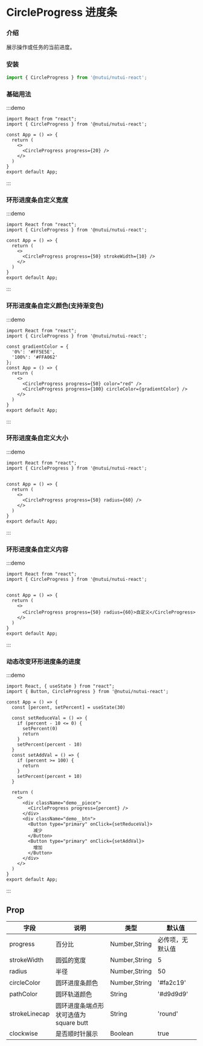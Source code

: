 # CircleProgress 进度条

### 介绍

展示操作或任务的当前进度。

### 安装

``` ts
import { CircleProgress } from '@nutui/nutui-react';
```

### 基础用法

:::demo
```tsx
import React from "react";
import { CircleProgress } from '@nutui/nutui-react';

const App = () => {
  return (
    <>
      <CircleProgress progress={20} />
    </>
  )
}
export default App;
```
:::

### 环形进度条自定义宽度

:::demo
```tsx
import React from "react";
import { CircleProgress } from '@nutui/nutui-react';

const App = () => {
  return (
    <>
      <CircleProgress progress={50} strokeWidth={10} />
    </>
  )
}
export default App;
```
:::

### 环形进度条自定义颜色(支持渐变色)
:::demo
```tsx
import React from "react";
import { CircleProgress } from '@nutui/nutui-react';

const gradientColor = {
  '0%': '#FF5E5E',
  '100%': '#FFA062'
};
const App = () => {
  return (
    <>
      <CircleProgress progress={50} color="red" />
      <CircleProgress progress={100} circleColor={gradientColor} />
    </>
  )
}
export default App;
```
:::

### 环形进度条自定义大小
:::demo
```tsx
import React from "react";
import { CircleProgress } from '@nutui/nutui-react';


const App = () => {
  return (
    <>
      <CircleProgress progress={50} radius={60} />
    </>
  )
}
export default App;
```
:::

### 环形进度条自定义内容
:::demo
```tsx
import React from "react";
import { CircleProgress } from '@nutui/nutui-react';


const App = () => {
  return (
    <>
      <CircleProgress progress={50} radius={60}>自定义</CircleProgress>
    </>
  )
}
export default App;
```
:::

### 动态改变环形进度条的进度
:::demo
```tsx
import React, { useState } from "react";
import { Button, CircleProgress } from '@nutui/nutui-react';

const App = () => {
  const [percent, setPercent] = useState(30)
  
  const setReduceVal = () => {
    if (percent - 10 <= 0) {
      setPercent(0)
      return
    }
    setPercent(percent - 10)
  }
  const setAddVal = () => {
    if (percent >= 100) {
      return
    }
    setPercent(percent + 10)
  }

  return (
    <>
      <div className="demo__piece">
        <CircleProgress progress={percent} />
      </div>
      <div className="demo__btn">
        <Button type="primary" onClick={setReduceVal}>
          减少
        </Button>
        <Button type="primary" onClick={setAddVal}>
          增加
        </Button>
      </div>
    </>
  )
}
export default App;
```
:::


## Prop

| 字段 | 说明 | 类型 | 默认值
|----- | ----- | ----- | -----
| progress | 百分比 | Number,String | 必传项，无默认值
| strokeWidth | 圆弧的宽度 | Number,String | 5
| radius | 半径 | Number,String | 50
| circleColor | 圆环进度条颜色 | Number,String | '#fa2c19'
| pathColor | 圆环轨道颜色| String | '#d9d9d9'
| strokeLinecap | 圆环进度条端点形状可选值为 square butt| String | 'round'
| clockwise| 是否顺时针展示| Boolean | true